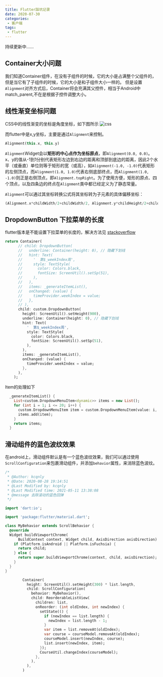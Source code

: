 ```yaml
---
title: Flutter踩坑记录
date: 2020-07-30
categories:
 - 客户端
tags:
 - flutter
---
```


持续更新中......

## Container大小问题

我们知道Container组件，在没有子组件的时候，它的大小是占满整个父组件的，但是当它有了子组件的时候，它的大小是和子组件大小一样的。
但是设置`Alignment`对齐方式后，Container将会充满其父控件，相当于Android中match_parent,不在是根据子控件调整大小。

## 线性渐变坐标问题

CSS中的线性渐变的坐标是角度坐标，如下图所示
![css](https://www.runoob.com/wp-content/uploads/2014/07/7B0CC41A-86DC-4E1B-8A69-A410E6764B91.jpg)

而flutter中是x,y坐标，主要是通过`Alignment`来控制。

```dart
Alignment(this.x, this.y)
```

`Alignment`Widget会以**矩形的中心点作为坐标原点**，即`Alignment(0.0, 0.0)`。x、y的值从-1到1分别代表矩形左边到右边的距离和顶部到底边的距离，因此2个水平（或垂直）单位则等于矩形的宽（或高），如`Alignment(-1.0, -1.0)`代表矩形的左侧顶点，而`Alignment(1.0, 1.0)`代表右侧底部终点，而`Alignment(1.0, -1.0)`则正是右侧顶点，即`Alignment.topRight`。为了使用方便，矩形的原点、四个顶点，以及四条边的终点在`Alignment`类中都已经定义为了静态常量。

`Alignment`可以通过其坐标转换公式将其坐标转为子元素的具体偏移坐标：

```dart
(Alignment.x*childWidth/2+childWidth/2, Alignment.y*childHeight/2+childHeight/2)
```

## DropdownButton 下拉菜单的长度

flutter版本是不能设置下拉菜单的长度的，解决方法见
[stackoverflow](https://stackoverflow.com/questions/53983783/set-height-of-dropdownbuttonformfield-list)

```dart
return Container(
      // child: DropdownButton(
      //   underline: Container(height: 0), // 隐藏下划线
      //   hint: Text(
      //     '  第$_weekIndex周',
      //     style: TextStyle(
      //       color: Colors.black,
      //       fontSize: ScreenUtil().setSp(51),
      //     ),
      //   ),
      //   items: _generateItemList(),
      //   onChanged: (value) {
      //     timeProvider.weekIndex = value;
      //   },
      // ),
      child: custom.DropdownButton(
        height: ScreenUtil().setHeight(900),
        underline: Container(height: 0), // 隐藏下划线
        hint: Text(
          '  第$_weekIndex周',
          style: TextStyle(
            color: Colors.black,
            fontSize: ScreenUtil().setSp(51),
          ),
        ),
        items: _generateItemList(),
        onChanged: (value) {
          timeProvider.weekIndex = value;
        },
      ),
    );
```

Item的处理如下

```dart
  _generateItemList() {
    List<custom.DropdownMenuItem<dynamic>> items = new List();
    for (int i = 1; i <= 20; i++) {
      custom.DropdownMenuItem item = custom.DropdownMenuItem(value: i, child: new Text(i.toString()));
      items.add(item);
    }
    return items;
  }
```

## 滑动组件的蓝色波纹效果

在android上，滑动组件默认是有一个蓝色波纹效果，我们可以通过使用`ScrollConfiguration`来包裹滑动组件，并添加`behavior`属性，来消除蓝色波纹。

```dart
/*
 * @Author: kcqnly
 * @Date: 2020-08-28 19:14:51
 * @Last Modified by: kcqnly
 * @Last Modified time: 2021-05-11 13:38:08
 * @message 去除滚动的蓝色回弹
 */

import 'dart:io';

import 'package:flutter/material.dart';

class MyBehavior extends ScrollBehavior {
  @override
  Widget buildViewportChrome(
      BuildContext context, Widget child, AxisDirection axisDirection) {
    if (Platform.isAndroid || Platform.isFuchsia) {
      return child;
    } else {
      return super.buildViewportChrome(context, child, axisDirection);
    }
  }
}
```

```dart
        Container(
          height: ScreenUtil().setHeight(300) * list.length,
          child: ScrollConfiguration(
            behavior: MyBehavior(),
            child: ReorderableListView(
              children: list,
              onReorder: (int oldIndex, int newIndex) {
                setState(() {
                  if (newIndex == list.length) {
                    newIndex = list.length - 1;
                  }
                  var item = list.removeAt(oldIndex);
                  var course = courseModel.removeAt(oldIndex);
                  courseModel.insert(newIndex, course);
                  list.insert(newIndex, item);
                });
                CourseUtil.changeIndex(courseModel);
              },
            ),
          ),
        )
```
